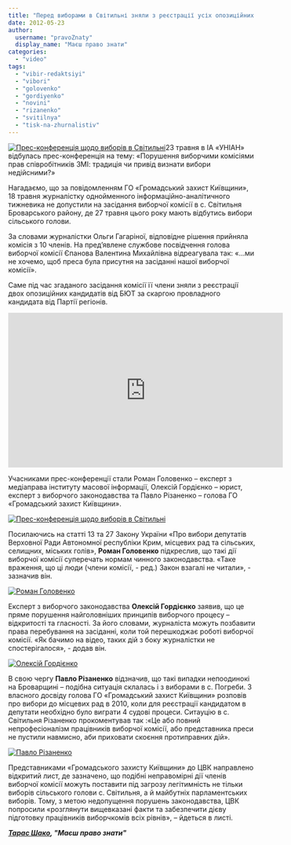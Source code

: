 ```yaml
---
title: "Перед виборами в Світильні зняли з реєстрації усіх опозиційних кандидатів"
date: 2012-05-23
author: 
  username: "pravoZnaty"
  display_name: "Маєш право знати"
categories: 
  - "video"
tags: 
  - "vibir-redaktsiyi"
  - "vibori"
  - "golovenko"
  - "gordiyenko"
  - "novini"
  - "rizanenko"
  - "svitilnya"
  - "tisk-na-zhurnalistiv"
---
```


[![](https://mpz.brovary.org/wp-content/uploads/2012/05/DSC_7286.jpg "Прес-конференція щодо виборів в Світильні")](https://mpz.brovary.org/wp-content/uploads/2012/05/DSC_7286.jpg)23 травня в ІА «УНІАН» відбулась прес-конференція на тему: «Порушення виборчими комісіями прав співробітників ЗМІ: традиція чи привід визнати вибори недійсними?»

Нагадаємо, що за повідомленням ГО «Громадський захист Київщини», 18 травня журналістку однойменного інформаційно-аналітичного тижневика не допустили на засідання виборчої комісії в с. Світильня Броварського району, де 27 травня цього року мають відбутись вибори сільського голови.

За словами журналістки Ольги Гагаріної, відповідне рішення прийняла комісія з 10 членів. На пред’явлене службове посвідчення голова виборчої комісії Єпанова Валентина Михайлівна відреагувала так: «…ми не хочемо, щоб преса була присутня на засіданні нашої виборчої комісії».

Саме під час згаданого засідання комісії її члени зняли з реєстрації двох опозиційних кандидатів від БЮТ за скаргою провладного кандидата від Партії регіонів.

<iframe src="http://www.youtube.com/embed/P7541we1wco" frameborder="0" width="560" height="315"></iframe>

Учасниками прес-конференції стали Роман Головенко – експерт з медіаправа інституту масової інформації, Олексій Гордієнко – юрист, експерт з виборчого законодавства та Павло Різаненко – голова ГО «Громадський захист Київщини».

[![](https://mpz.brovary.org/wp-content/uploads/2012/05/DSC_7286.jpg "Прес-конференція щодо виборів в Світильні")](https://mpz.brovary.org/wp-content/uploads/2012/05/DSC_7286.jpg)

Посилаючись на статті 13 та 27 Закону України «Про вибори депутатів Верховної Ради Автономної республіки Крим, місцевих рад та сільських, селищних, міських голів», **Роман Головенко** підкреслив, що такі дії виборчої комісії суперечать нормам чинного законодавства. «Таке враження, що ці люди (члени комісії, - ред.) Закон взагалі не читали», - зазначив він.

[![](https://mpz.brovary.org/wp-content/uploads/2012/05/DSC_7324.jpg "Роман Головенко")](https://mpz.brovary.org/wp-content/uploads/2012/05/DSC_7324.jpg)

Експерт з виборчого законодавства **Олексій Гордієнко** заявив, що це пряме порушення найголовніших принципів виборчого процесу – відкритості та гласності. За його словами, журналіста можуть позбавити права перебування на засіданні, коли той перешкоджає роботі виборчої комісії. «Як бачимо на відео, таких дій з боку журналістки не спостерігалося», - додав він.

[![](https://mpz.brovary.org/wp-content/uploads/2012/05/DSC_7334.jpg "Олексій Гордієнко")](https://mpz.brovary.org/wp-content/uploads/2012/05/DSC_7334.jpg)

В свою чергу **Павло Різаненко** відзначив, що такі випадки непоодинокі на Броварщині – подібна ситуація склалась і з виборами в с. Погреби. З власного досвіду голова ГО «Громадський захист Київщини» розповів про вибори до місцевих рад в 2010, коли для реєстрації кандидатом в депутати необхідно було виграти 4 судові процеси. Ситауцію в с. Світильня Різаненко прокоментував так :«Це або повний непрофесіоналізм працівників виборчої комісії, або представника преси не пустили навмисно, аби приховати скоєння протиправних дій».

[![](https://mpz.brovary.org/wp-content/uploads/2012/05/DSC_7367.jpg "Павло Різаненко")](https://mpz.brovary.org/wp-content/uploads/2012/05/DSC_7367.jpg)

Представниками «Громадського захисту Київщини» до ЦВК направлено відкритий лист, де зазначено, що подібні неправомірні дії членів виборчої комісії можуть поставити під загрозу легітимність не тільки виборів сільського голови с. Світильня, а й майбутніх парламентських виборів. Тому, з метою недопущення порушень законодавства, ЦВК попросили «розглянути вищевказані факти та забезпечити дієву підготовку працівників виборчкомів всіх рівнів», – йдеться в листі.

_**[Тарас Шако](https://mpz.brovary.org/author/shako/), "Маєш право знати"**_
